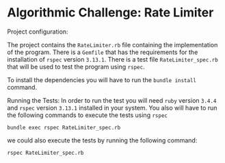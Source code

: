 # Algorithmic Challenge: Rate Limiter

Project configuration:

The project contains the `RateLimiter.rb` file containing the implementation of the program.
There is a `Gemfile` that has the requirements for the installation of `rspec` version `3.13.1`.
There is a test file `RateLimiter_spec.rb` that will be used to test the program using `rspec`.

To install the dependencies you will have to run the `bundle install` command.

Running the Tests:
In order to run the test you will need `ruby` version `3.4.4` and `rspec` version `3.13.1` installed in your system.
You also will have to run the following commands to execute the tests using `rspec`

`bundle exec rspec RateLimiter_spec.rb`

we could also execute the tests by running the following command:

`rspec RateLimiter_spec.rb`